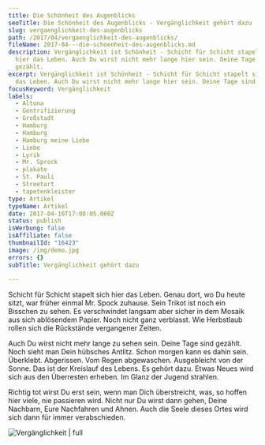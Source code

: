 ```yaml
---
title: Die Schönheit des Augenblicks
seoTitle: Die Schönheit des Augenblicks - Vergänglichkeit gehört dazu
slug: vergaenglichkeit-des-augenblicks
path: /2017/04/vergaenglichkeit-des-augenblicks/
fileName: 2017-04---die-schoenheit-des-augenblicks.md
description: Vergänglichkeit ist Schönheit - Schicht für Schicht stapelt sich
  hier das Leben. Auch Du wirst nicht mehr lange hier sein. Deine Tage sind
  gezählt.
excerpt: Vergänglichkeit ist Schönheit - Schicht für Schicht stapelt sich hier
  das Leben. Auch Du wirst nicht mehr lange hier sein. Deine Tage sind gezählt.
focusKeyword: Vergänglichkeit
labels:
  - Altona
  - Gentrifizierung
  - Großstadt
  - Hamburg
  - Hamburg
  - Hamburg meine Liebe
  - Liebe
  - Lyrik
  - Mr. Sprock
  - plakate
  - St. Pauli
  - Streetart
  - tapetenkleister
type: Artikel
typeName: Artikel
date: 2017-04-16T17:08:05.000Z
status: publish
isWerbung: false
isAffiliate: false
thumbnailId: "16423"
image: /img/demo.jpg
errors: {}
subTitle: Vergänglichkeit gehört dazu
  
---
```


Schicht für Schicht stapelt sich hier das Leben. Genau dort, wo Du heute sitzt,
war früher einmal Mr. Spock zuhause. Sein Trikot ist noch ein Bisschen zu sehen.
Es verschwindet langsam aber sicher in dem Mosaik aus sich ablösendem Papier.
Noch nicht ganz verblasst. Wie Herbstlaub rollen sich die Rückstände vergangener
Zeiten.

Auch Du wirst nicht mehr lange zu sehen sein. Deine Tage sind gezählt. Noch
sieht man Dein hübsches Antlitz. Schon morgen kann es dahin sein. Überklebt.
Abgerissen. Vom Regen abgewaschen. Ausgebleicht von der Sonne. Das ist der
Kreislauf des Lebens. Es gehört dazu. Etwas Neues wird sich aus den Überresten
erheben. Im Glanz der Jugend strahlen.

Richtig tot wirst Du erst sein, wenn man Dich überstreicht, was, so hoffen hier
viele, nie passieren wird. Nicht nur Du wirst dann gehen, Deine Nachbarn, Eure
Nachfahren und Ahnen. Auch die Seele dieses Ortes wird sich dann für immer
verabschieden.

![Vergänglichkeit | full](http://cardamonchai.com/wp-content/uploads/2017/04/33234406364_95da4daecf_z.jpg)

  